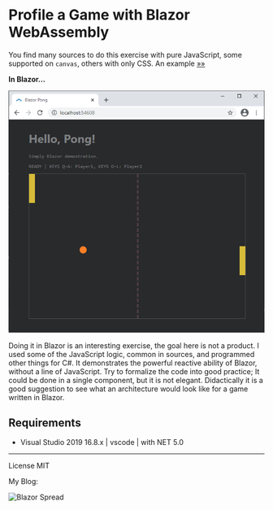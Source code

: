 # Profile a Game with Blazor WebAssembly

You find many sources to do this exercise with pure JavaScript, some supported on `canvas`, others with only CSS. An example [»»](https://www.geeksforgeeks.org/pong-game-in-javascript/)

**In Blazor...**

![Screen](https://github.com/harveytriana/BlazorGamePractice/blob/master/Screens/bz_pong.png)

Doing it in Blazor is an interesting exercise, the goal here is not a product. I used some of the JavaScript logic, common in sources, and programmed other things for C#. It demonstrates the powerful reactive ability of Blazor, without a line of JavaScript. Try to formalize the code into good practice; It could be done in a single component, but it is not elegant. Didactically it is a good suggestion to see what an architecture would look like for a game written in Blazor.

## Requirements

  - Visual Studio 2019 16.8.x | vscode | with NET 5.0
 
----

License MIT

My Blog: 

![Blazor Spread](https://www.blazorspread.net)
